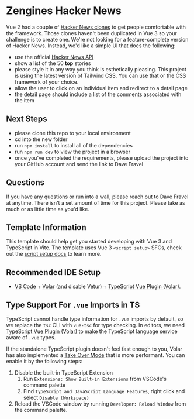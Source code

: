 # Zengines Hacker News

Vue 2 had a couple of [Hacker News clones](https://github.com/vuejs/vue-hackernews-2.0) to get people comfortable with the framework. Those clones haven't been duplicated in Vue 3 so your challenge is to create one. We're not looking for a feature-complete version of Hacker News. Instead, we'd like a simple UI that does the following:

- use the official [Hacker News API](https://github.com/HackerNews/API)
- show a list of the 50 **top** stories
- please style it in any way you think is esthetically pleasing. This project is using the latest version of Tailwind CSS. You can use that or the CSS framework of your choice.
- allow the user to click on an individual item and redirect to a detail page
- the detail page should include a list of the comments associated with the item

## Next Steps

- please clone this repo to your local environment
- cd into the new folder
- run `npm install` to install all of the dependencies
- run `npm run dev` to view the project in a browser
- once you've completed the requirements, please upload the project into your GitHub account and send the link to Dave Fravel

## Questions

If you have any questions or run into a wall, please reach out to Dave Fravel at anytime. There isn't a set amount of time for this project. Please take as much or as little time as you'd like.

## Template Information

This template should help get you started developing with Vue 3 and TypeScript in Vite. The template uses Vue 3 `<script setup>` SFCs, check out the [script setup docs](https://v3.vuejs.org/api/sfc-script-setup.html#sfc-script-setup) to learn more.

## Recommended IDE Setup

- [VS Code](https://code.visualstudio.com/) + [Volar](https://marketplace.visualstudio.com/items?itemName=Vue.volar) (and disable Vetur) + [TypeScript Vue Plugin (Volar)](https://marketplace.visualstudio.com/items?itemName=Vue.vscode-typescript-vue-plugin).

## Type Support For `.vue` Imports in TS

TypeScript cannot handle type information for `.vue` imports by default, so we replace the `tsc` CLI with `vue-tsc` for type checking. In editors, we need [TypeScript Vue Plugin (Volar)](https://marketplace.visualstudio.com/items?itemName=Vue.vscode-typescript-vue-plugin) to make the TypeScript language service aware of `.vue` types.

If the standalone TypeScript plugin doesn't feel fast enough to you, Volar has also implemented a [Take Over Mode](https://github.com/johnsoncodehk/volar/discussions/471#discussioncomment-1361669) that is more performant. You can enable it by the following steps:

1. Disable the built-in TypeScript Extension
   1. Run `Extensions: Show Built-in Extensions` from VSCode's command palette
   2. Find `TypeScript and JavaScript Language Features`, right click and select `Disable (Workspace)`
2. Reload the VSCode window by running `Developer: Reload Window` from the command palette.
